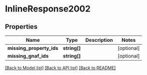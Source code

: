 # InlineResponse2002

## Properties
Name | Type | Description | Notes
------------ | ------------- | ------------- | -------------
**missing_property_ids** | **string[]** |  | [optional] 
**missing_gnaf_ids** | **string[]** |  | [optional] 

[[Back to Model list]](../../README.md#documentation-for-models) [[Back to API list]](../../README.md#documentation-for-api-endpoints) [[Back to README]](../../README.md)

